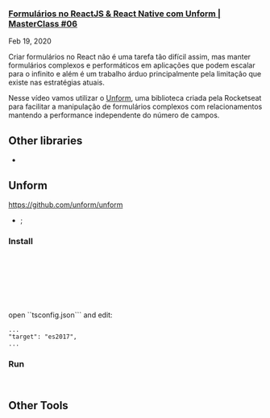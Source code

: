 ### [Formulários no ReactJS & React Native com Unform | MasterClass #06](https://www.youtube.com/watch?v=P65RJTTqkN4)
Feb 19, 2020  

Criar formulários no React não é uma tarefa tão difícil assim, mas manter formulários complexos e performáticos em aplicações que podem escalar para o infinito e além é um trabalho árduo principalmente pela limitação que existe nas estratégias atuais.

Nesse vídeo vamos utilizar o [Unform](https://unform.dev/), uma biblioteca criada pela Rocketseat para facilitar a manipulação de formulários complexos com relacionamentos mantendo a performance independente do número de campos.

## Other libraries

- []()  

## Unform

https://github.com/unform/unform  

- ;

### Install

```

```

```

```

```

```

```


```
```

```

```

```

```

```

open ``tsconfig.json``` and edit:  

```
...
"target": "es2017",
...
```

### Run

```

```

```

```


## Other Tools

[]()  